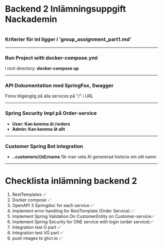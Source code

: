 <h1>Backend 2 Inlämningsuppgift Nackademin<h1>

<h3>Kriterier för inl ligger i 'group_assignment_part1.md'</h3>

<hr>
<h3>Run Project with docker-compose.yml</h3>
<p>i root directory: <strong>docker-compose up</strong></p>

<hr>
<h3>API Dokumentation med SpringFox, Swagger</h3>
<p>Finns tillgänglig på alla services på "/" i URL<p>

<hr>
<h3>Spring Security Impl på Order-service</h3>
<ul>
    <li><strong>User: Kan komma åt /orders</strong></li>
    <li><strong>Admin: Kan komma åt allt</strong></li>
</ul>

<hr>
<h3>Customer Spring Bot integration</h3>
<ul>
    <li><strong>..customers/{id}/name</strong> får man veta AI genererad historia om sitt namn</li>
</ul>

<hr>
<h1>Checklista inlämning backend 2</h1>

1. RestTemplates <span>&#x2705;</span>
2. Docker compose <span>&#x2705;</span>
3. OpenAPI 3 Springdoc for each service <span>&#x2705;</span>
4. Implement error handling for RestTemplate (Order Service) <span>&#x2705;</span>
5. Implement Spring Validation On CustomerEntity on Customer-service<span>&#x2705;</span>
6. Implement Spring Security for ONE service with login (order service)<span>&#x2705;</span>
7. Integration test G part <span>&#x2705;</span>
8. Integration test VG part <span>&#x2705;</span>
9. push images to ghcr.io <span>&#x2705;</span>

